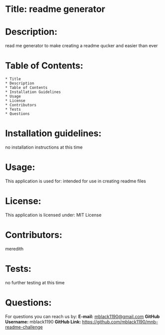 # Title: readme generator
            
# Description: 
    
read me generator to make creating a readme qucker and easier than ever
            
 # Table of Contents: 
    * Title
    * Description
    * Table of Contents
    * Installation Guidelines
    * Usage
    * License
    * Contributors
    * Tests
    * Questions
            
# Installation guidelines: 

no installation instructions at this time

# Usage: 

This application is used for: intended for use in creating readme files
            
# License:

This application is licensed under: MIT License
            
# Contributors: 

meredith
            
# Tests:

no further testing at this time
            
# Questions: 

For questions you can reach us by:
**E-mail:** mblack1190@gmail.com
**GitHub Username:** mblack1190
**GitHub Link:** https://github.com/mblack1190/mnb-readme-challenge
            
  